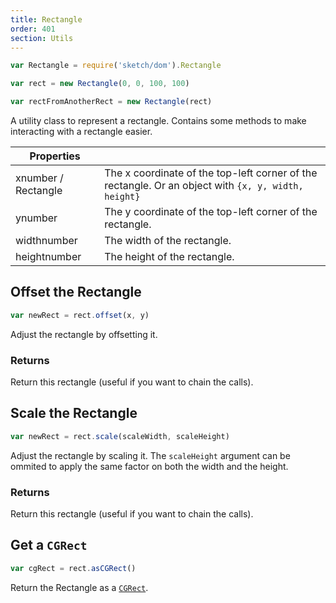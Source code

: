 ```yaml
---
title: Rectangle
order: 401
section: Utils
---
```


```javascript
var Rectangle = require('sketch/dom').Rectangle
```

```javascript
var rect = new Rectangle(0, 0, 100, 100)

var rectFromAnotherRect = new Rectangle(rect)
```

A utility class to represent a rectangle. Contains some methods to make interacting with a rectangle easier.

| Properties                                        |                                                                                                     |
| ------------------------------------------------- | --------------------------------------------------------------------------------------------------- |
| x<span class="arg-type">number / Rectangle</span> | The x coordinate of the top-left corner of the rectangle. Or an object with `{x, y, width, height}` |
| y<span class="arg-type">number</span>             | The y coordinate of the top-left corner of the rectangle.                                           |
| width<span class="arg-type">number</span>         | The width of the rectangle.                                                                         |
| height<span class="arg-type">number</span>        | The height of the rectangle.                                                                        |

## Offset the Rectangle

```javascript
var newRect = rect.offset(x, y)
```

Adjust the rectangle by offsetting it.

### Returns

Return this rectangle (useful if you want to chain the calls).

## Scale the Rectangle

```javascript
var newRect = rect.scale(scaleWidth, scaleHeight)
```

Adjust the rectangle by scaling it. The `scaleHeight` argument can be ommited to apply the same factor on both the width and the height.

### Returns

Return this rectangle (useful if you want to chain the calls).

## Get a `CGRect`

```javascript
var cgRect = rect.asCGRect()
```

Return the Rectangle as a [`CGRect`](https://developer.apple.com/documentation/coregraphics/cgrect?language=objc).
